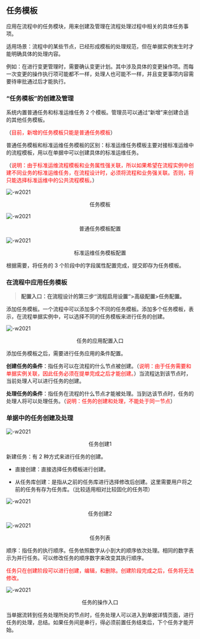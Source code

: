 ## 任务模板

应用在流程中的任务模块，用来创建及管理在流程处理过程中相关的具体任务事项。

适用场景：流程中的某些节点，已经形成模板的处理规范，但在单据实例发生时才能明确具体的处理内容。

例如：在进行变更管理时，需要确认变更计划。其中涉及具体的变更操作项。而每一次变更的操作执行项可能都不一样，处理人也可能不一样，并且变更事项内容需要待审批通过后才能执行。

### “任务模板”的创建及管理

系统内置普通任务和标准运维任务 2 个模板。管理员可以通过“新增”来创建合适的其他任务模板。

（<font color=red>目前，新增的任务模板只能是普通任务模板</font>）

普通任务模板和标准运维任务模板的区别：标准运维任务模板主要对接标准运维中的流程模板，用以在单据中可以创建具体的标准运维任务。

（<font color=red>说明：由于标准运维流程模板和业务属性强关联，所以如果希望在流程实例中创建不同业务的标准运维任务，在流程设计时，必须将流程和业务强关联。否则，将只能选择标准运维中的公共流程模板。</font>）

![-w2021](../../media/612edbed8fb0115f01bc25fb68434235.png)

<center>任务模板</center>

![-w2021](../../media/abb0c48dc9ad7c3071b542dd7553bf8c.png)

<center>普通任务模板配置</center>

![-w2021](../../media/9650d7bdbedb33e96f36959bf5770f3d.png)

<center>标准运维任务模板配置</center>

根据需要，将任务的 3 个阶段中的字段属性配置完成，提交即存为任务模板。

### 在流程中应用任务模板

> **配置入口：在流程设计的第三步“流程启用设置”\>高级配置\>任务配置。**

添加任务模板。一个流程中可以添加多个不同的任务模板。添加多个任务模板，表示，在流程单据实例中，可以选择不同的任务模板来进行任务的创建。

![-w2021](../../media/a2b665bc93e1e2f680fbaa4655376701.png)

<center>任务的应用配置入口</center>

添加任务模板之后，需要进行任务应用的条件配置。

**创建任务的条件**：指任务可以在流程的什么节点被创建。（<font color=red>说明：由于任务需要和单据实例关联，因此任务必须在提单完成之后才能创建。</font>）当流程达到该节点时，当前处理人可以进行任务的创建。

**处理任务的条件**：指任务在流程的什么节点才能被处理。当到达该节点时，任务的处理人将可以处理任务。（<font color=red>说明：任务的创建和处理，不能处于同一节点</font>）

### 单据中的任务创建及处理

![-w2021](../../media/b178f3194effb1ad01ce3dc14b86c2e8.png)

<center>任务创建1</center>

新建任务：有 2 种方式来进行任务的创建。

-   直接创建：直接选择任务模板进行创建。

-   从任务库创建：是指从之前的任务库进行选择修改后创建。这里需要用户将之前的任务有存为任务库。（比较适用相对比较固化的任务项）

![-w2021](../../media/13e693a8b12ae87f5feaf4a725c7a2b0.png)

<center>任务创建2</center>

![-w2021](../../media/f52554ab58807dfe7ce5e4ba4f83f87c.png)

<center>任务列表</center>

顺序：指任务的执行顺序。任务依照数字从小到大的顺序依次处理。相同的数字表示为并行任务。可以修改任务的顺序数字来改变其执行顺序。

<font color=red>任务只在创建阶段可以进行创建，编辑，和删除。创建阶段完成之后，任务将无法修改。</font>

![-w2021](../../media/e88bee9cc587ec904494e6327adfea6b.png)

<center>任务的操作入口</center>

当单据流转到任务处理所处的节点时，任务处理人可以进入到单据详情页面，进行任务的处理，总结。如果任务间是串行，得必须前置任务结束后，下个任务才能开始。
